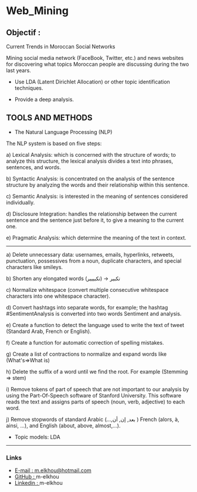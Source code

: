 # Web_Mining

## Objectif : 

<p>
Current Trends in Moroccan Social Networks

Mining social media network (FaceBook, Twitter, etc.) and news websites </br>
for discovering what topics Moroccan people are discussing during the two last years.  

- Use LDA (Latent Dirichlet Allocation) or other topic identification techniques.

- Provide a deep analysis.
</p>


## TOOLS AND METHODS

- The Natural Language Processing (NLP)

The NLP system is based on five steps:

a) Lexical Analysis: which is concerned with the structure of words; to analyze this structure, the lexical analysis divides a text into phrases, sentences, and words.

b) Syntactic Analysis: is concentrated on the analysis of the sentence structure by analyzing the words and their relationship within this sentence.

c) Semantic Analysis: is interested in the meaning of sentences considered individually.

d) Disclosure Integration: handles the relationship between the current sentence and the sentence just before it, to give a meaning to the current one.

e) Pragmatic Analysis: which determine the meaning of the text in context.

***

a) Delete unnecessary data: usernames, emails, hyperlinks, retweets, punctuation, possessives from a noun, duplicate characters, and special characters like smileys.

b) Shorten any elongated words (تكبیر → (تكبیییر

c) Normalize whitespace (convert multiple consecutive whitespace characters into one whitespace character).

d) Convert hashtags into separate words, for example; the hashtag #SentimentAnalysis is converted into two words Sentiment and analysis.

e) Create a function to detect the language used to write the text of tweet (Standard Arab, French or English).

f) Create a function for automatic correction of spelling mistakes.

g) Create a list of contractions to normalize and expand words like (What's=>What is)

h) Delete the suffix of a word until we find the root. For example (Stemming => stem) 

i) Remove tokens of part of speech that are not important to our analysis by using the Part-Of-Speech software of Stanford
University. This software reads the text and assigns parts of
speech (noun, verb, adjective) to each word.

j) Remove stopwords of standard Arabic (...,بعد, إن, أن )  French (alors, à, ainsi, ...), and English (about, above, almost,...).

- Topic models: LDA
***

### Links

- [E-mail : ](mailto:m.elkhou@hotmail.com) m.elkhou@hotmail.com
- [GitHub : ](https://github.com/m-elkhou) m-elkhou
- [Linkedin : ](https://www.linkedin.com/in/m-elkhou/) m-elkhou
